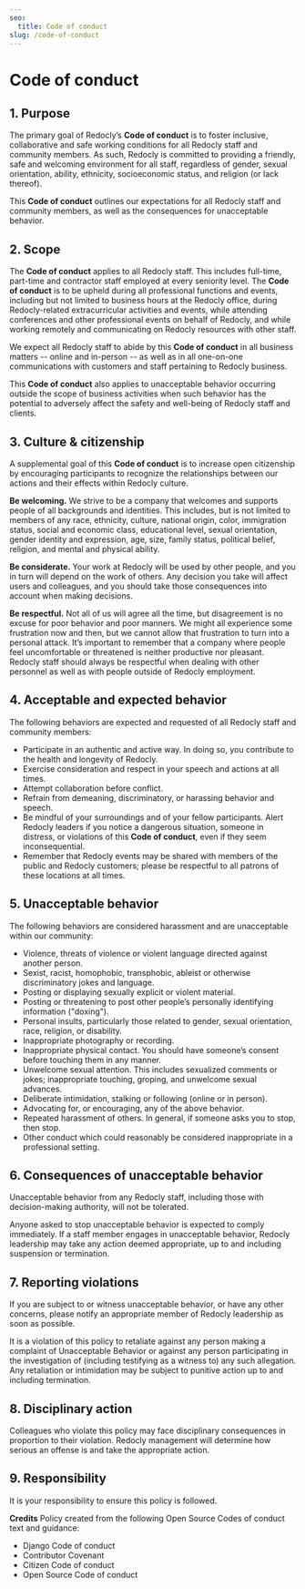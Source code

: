 ```yaml
---
seo:
  title: Code of conduct
slug: /code-of-conduct
---
```


# Code of conduct

## 1. Purpose
The primary goal of Redocly’s **Code of conduct** is to foster inclusive, collaborative and safe working conditions for all Redocly staff and community members. As such, Redocly is committed to providing a friendly, safe and welcoming environment for all staff, regardless of gender, sexual orientation, ability, ethnicity, socioeconomic status, and religion (or lack thereof).

This **Code of conduct** outlines our expectations for all Redocly staff and community members, as well as the consequences for unacceptable behavior.

## 2. Scope

The **Code of conduct** applies to all Redocly staff. This includes full-time, part-time and contractor staff employed at every seniority level. The **Code of conduct** is to be upheld during all professional functions and events, including but not limited to business hours at the Redocly office, during Redocly-related extracurricular activities and events, while attending conferences and other professional events on behalf of Redocly, and while working remotely and communicating on Redocly resources with other staff.

We expect all Redocly staff to abide by this **Code of conduct** in all business matters -- online and in-person -- as well as in all one-on-one communications with customers and staff pertaining to Redocly business.

This **Code of conduct** also applies to unacceptable behavior occurring outside the scope of business activities when such behavior has the potential to adversely affect the safety and well-being of Redocly staff and clients.

## 3. Culture & citizenship
A supplemental goal of this **Code of conduct** is to increase open citizenship by encouraging participants to recognize the relationships between our actions and their effects within Redocly culture.

**Be welcoming.** We strive to be a company that welcomes and supports people of all backgrounds and identities. This includes, but is not limited to members of any race, ethnicity, culture, national origin, color, immigration status, social and economic class, educational level, sexual orientation, gender identity and expression, age, size, family status, political belief, religion, and mental and physical ability.

**Be considerate.** Your work at Redocly will be used by other people, and you in turn will depend on the work of others. Any decision you take will affect users and colleagues, and you should take those consequences into account when making decisions.

**Be respectful.** Not all of us will agree all the time, but disagreement is no excuse for poor behavior and poor manners. We might all experience some frustration now and then, but we cannot allow that frustration to turn into a personal attack. It’s important to remember that a company where people feel uncomfortable or threatened is neither productive nor pleasant. Redocly staff should always be respectful when dealing with other personnel as well as with people outside of Redocly employment.

## 4. Acceptable and expected behavior
The following behaviors are expected and requested of all Redocly staff and community members:
- Participate in an authentic and active way. In doing so, you contribute to the health and longevity of Redocly.
- Exercise consideration and respect in your speech and actions at all times.
- Attempt collaboration before conflict.
- Refrain from demeaning, discriminatory, or harassing behavior and speech.
- Be mindful of your surroundings and of your fellow participants. Alert Redocly leaders if you notice a dangerous situation, someone in distress, or violations of this **Code of conduct**, even if they seem inconsequential.
- Remember that Redocly events may be shared with members of the public and Redocly customers; please be respectful to all patrons of these locations at all times.

## 5. Unacceptable behavior

The following behaviors are considered harassment and are unacceptable within our community:

- Violence, threats of violence or violent language directed against another person.
- Sexist, racist, homophobic, transphobic, ableist or otherwise discriminatory jokes and language.
- Posting or displaying sexually explicit or violent material.
- Posting or threatening to post other people’s personally identifying information ("doxing").
- Personal insults, particularly those related to gender, sexual orientation, race, religion, or disability.
- Inappropriate photography or recording.
- Inappropriate physical contact. You should have someone’s consent before touching them in any manner.
- Unwelcome sexual attention. This includes sexualized comments or jokes; inappropriate touching, groping, and unwelcome sexual advances.
- Deliberate intimidation, stalking or following (online or in person).
- Advocating for, or encouraging, any of the above behavior.
- Repeated harassment of others. In general, if someone asks you to stop, then stop.
- Other conduct which could reasonably be considered inappropriate in a professional setting.

## 6. Consequences of unacceptable behavior

Unacceptable behavior from any Redocly staff, including those with decision-making authority, will not be tolerated.

Anyone asked to stop unacceptable behavior is expected to comply immediately.
If a staff member engages in unacceptable behavior, Redocly leadership may take any action deemed appropriate, up to and including suspension or termination.

## 7. Reporting violations

If you are subject to or witness unacceptable behavior, or have any other concerns, please notify an appropriate member of Redocly leadership as soon as possible.

It is a violation of this policy to retaliate against any person making a complaint of Unacceptable Behavior or against any person participating in the investigation of (including testifying as a witness to) any such allegation. Any retaliation or intimidation may be subject to punitive action up to and including termination.

## 8. Disciplinary action

Colleagues who violate this policy may face disciplinary consequences in proportion to their violation. Redocly management will determine how serious an offense is and take the appropriate action.

## 9. Responsibility

It is your responsibility to ensure this policy is followed.

**Credits**
Policy created from the following Open Source Codes of conduct text and guidance:
- Django Code of conduct
- Contributor Covenant
- Citizen Code of conduct
- Open Source Code of conduct
